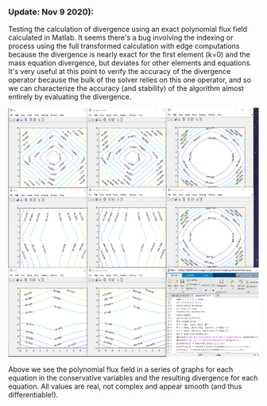### Update: Nov 9 2020):
Testing the calculation of divergence using an exact polynomial flux field calculated in Matlab. It seems there's a bug involving the indexing or process using the full transformed calculation with edge computations because the divergence is nearly exact for the first element (k=0) and the mass equation divergence, but deviates for other elements and equations. It's very useful at this point to verify the accuracy of the divergence operator because the bulk of the solver relies on this one operator, and so we can characterize the accuracy (and stability) of the algorithm almost entirely by evaluating the divergence.

<img src="images/polynomialTestFlux.PNG" width="600" height="500"  alt=""/>

Above we see the polynomial flux field in a series of graphs for each equation in the conservative variables and the resulting divergence for each equation. All values are real, not complex and appear smooth (and thus differentiable!).


